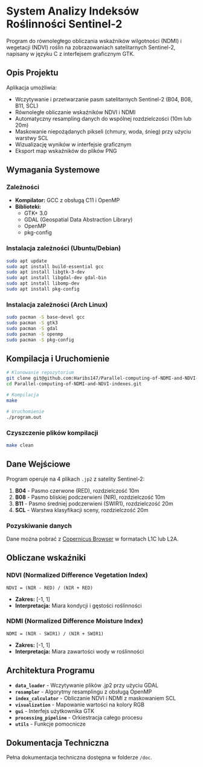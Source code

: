# System Analizy Indeksów Roślinności Sentinel-2

Program do równoległego obliczania wskaźników wilgotności (NDMI) i wegetacji (NDVI) roślin na zobrazowaniach satelitarnych Sentinel-2, napisany w języku C z interfejsem graficznym GTK.

## Opis Projektu

Aplikacja umożliwia:
- Wczytywanie i przetwarzanie pasm satelitarnych Sentinel-2 (B04, B08, B11, SCL)
- Równoległe obliczanie wskaźników NDVI i NDMI
- Automatyczny resampling danych do wspólnej rozdzielczości (10m lub 20m)
- Maskowanie niepożądanych pikseli (chmury, woda, śnieg) przy użyciu warstwy SCL
- Wizualizację wyników w interfejsie graficznym
- Eksport map wskaźników do plików PNG

## Wymagania Systemowe

### Zależności
- **Kompilator:** GCC z obsługą C11 i OpenMP
- **Biblioteki:**
    - GTK+ 3.0
    - GDAL (Geospatial Data Abstraction Library)
    - OpenMP
    - pkg-config

### Instalacja zależności (Ubuntu/Debian)
```bash
sudo apt update
sudo apt install build-essential gcc
sudo apt install libgtk-3-dev
sudo apt install libgdal-dev gdal-bin
sudo apt install libomp-dev
sudo apt install pkg-config
```

### Instalacja zależności (Arch Linux)
```bash
sudo pacman -S base-devel gcc
sudo pacman -S gtk3
sudo pacman -S gdal
sudo pacman -S openmp
sudo pacman -S pkg-config
```

## Kompilacja i Uruchomienie

```bash
# Klonowanie repozytorium
git clone git@github.com:Haribs147/Parallel-computing-of-NDMI-and-NDVI-indexes.git
cd Parallel-computing-of-NDMI-and-NDVI-indexes.git

# Kompilacja
make

# Uruchomienie
./program.out
```

### Czyszczenie plików kompilacji
```bash
make clean
```

## Dane Wejściowe

Program operuje na 4 plikach `.jp2` z satelity Sentinel-2:

1. **B04** - Pasmo czerwone (RED), rozdzielczość 10m
2. **B08** - Pasmo bliskiej podczerwieni (NIR), rozdzielczość 10m
3. **B11** - Pasmo średniej podczerwieni (SWIR1), rozdzielczość 20m
4. **SCL** - Warstwa klasyfikacji sceny, rozdzielczość 20m

### Pozyskiwanie danych
Dane można pobrać z [Copernicus Browser](https://browser.dataspace.copernicus.eu/) w formatach L1C lub L2A.

## Obliczane wskaźniki

### NDVI (Normalized Difference Vegetation Index)
```
NDVI = (NIR - RED) / (NIR + RED)
```
- **Zakres:** [-1, 1]
- **Interpretacja:** Miara kondycji i gęstości roślinności

### NDMI (Normalized Difference Moisture Index)
```
NDMI = (NIR - SWIR1) / (NIR + SWIR1)
```
- **Zakres:** [-1, 1]
- **Interpretacja:** Miara zawartości wody w roślinności

## Architektura Programu

- **`data_loader`** - Wczytywanie plików .jp2 przy użyciu GDAL
- **`resampler`** - Algorytmy resamplingu z obsługą OpenMP
- **`index_calculator`** - Obliczanie NDVI i NDMI z maskowaniem SCL
- **`visualization`** - Mapowanie wartości na kolory RGB
- **`gui`** - Interfejs użytkownika GTK
- **`processing_pipeline`** - Orkiestracja całego procesu
- **`utils`** - Funkcje pomocnicze

## Dokumentacja Techniczna

Pełna dokumentacja techniczna dostępna w folderze `/doc`.